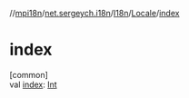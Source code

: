 //[mpi18n](../../../../index.md)/[net.sergeych.i18n](../../index.md)/[I18n](../index.md)/[Locale](index.md)/[index](--index--.md)

# index

[common]\
val [index](--index--.md): [Int](https://kotlinlang.org/api/latest/jvm/stdlib/kotlin/-int/index.html)
